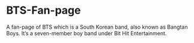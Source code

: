# BTS-Fan-page
A fan-page of BTS which is a South Korean band, also known as Bangtan Boys. It’s a seven-member boy band under Bit Hit Entertainment.
